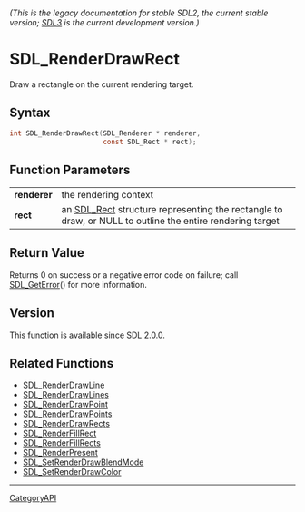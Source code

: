###### (This is the legacy documentation for stable SDL2, the current stable version; [SDL3](https://wiki.libsdl.org/SDL3/) is the current development version.)
# SDL_RenderDrawRect

Draw a rectangle on the current rendering target.

## Syntax

```c
int SDL_RenderDrawRect(SDL_Renderer * renderer,
                       const SDL_Rect * rect);

```

## Function Parameters

|                  |                                                                                                                      |
| ---------------- | -------------------------------------------------------------------------------------------------------------------- |
| **renderer**     | the rendering context                                                                                                |
| **rect**         | an [SDL_Rect](SDL_Rect.md) structure representing the rectangle to draw, or NULL to outline the entire rendering target |

## Return Value

Returns 0 on success or a negative error code on failure; call
[SDL_GetError](SDL_GetError.md)() for more information.

## Version

This function is available since SDL 2.0.0.

## Related Functions

* [SDL_RenderDrawLine](SDL_RenderDrawLine.md)
* [SDL_RenderDrawLines](SDL_RenderDrawLines.md)
* [SDL_RenderDrawPoint](SDL_RenderDrawPoint.md)
* [SDL_RenderDrawPoints](SDL_RenderDrawPoints.md)
* [SDL_RenderDrawRects](SDL_RenderDrawRects.md)
* [SDL_RenderFillRect](SDL_RenderFillRect.md)
* [SDL_RenderFillRects](SDL_RenderFillRects.md)
* [SDL_RenderPresent](SDL_RenderPresent.md)
* [SDL_SetRenderDrawBlendMode](SDL_SetRenderDrawBlendMode.md)
* [SDL_SetRenderDrawColor](SDL_SetRenderDrawColor.md)

----
[CategoryAPI](CategoryAPI.md)
